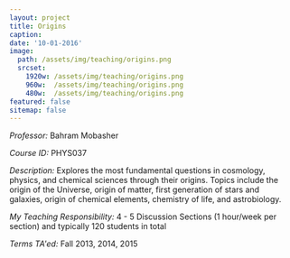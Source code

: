 ```yaml
---
layout: project
title: Origins
caption: 
date: '10-01-2016'
image: 
  path: /assets/img/teaching/origins.png
  srcset: 
    1920w: /assets/img/teaching/origins.png
    960w:  /assets/img/teaching/origins.png
    480w:  /assets/img/teaching/origins.png
featured: false
sitemap: false
---
```


*Professor:* Bahram Mobasher

*Course ID:* PHYS037

*Description:* Explores the most fundamental questions in cosmology, physics, and chemical sciences through their origins. Topics include the origin of the Universe, origin of matter, first generation of stars and galaxies, origin of chemical elements, chemistry of life, and astrobiology.

*My Teaching Responsibility:* 4 - 5 Discussion Sections (1 hour/week per section) and typically 120 students in total

*Terms TA'ed:* Fall 2013, 2014, 2015